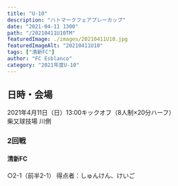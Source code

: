 ```yaml
---
title: "U-10"
description: "ハトマークフェアプレーカップ"
date: "2021-04-11 1300"
path: "/20210411U10TM"
featuredImage: ./images/20210411U10.jpg
featuredImageAlt: "20210411U10"
tags: ["清新FC"]
author: "FC Esblanco"
category: "2021年度U-10"
---
```



## 日時・会場

2021年4月11日（日）13:00キックオフ（8人制×20分ハーフ）  
柴又球技場 川側

### 2回戦

#### 清新FC

○2-1（前半2-1）
得点者：しゅんけん、けいご

